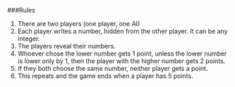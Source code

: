 ###Rules
1. There are two players (one player, one AI)
2. Each player writes a number, hidden from the other player. It can be any integer.
3. The players reveal their numbers.
4. Whoever chose the lower number gets 1 point, unless the lower number is lower only by 1, then the player with the higher number gets 2 points.
5. If they both choose the same number, neither player gets a point.
6. This repeats and the game ends when a player has 5 points.
